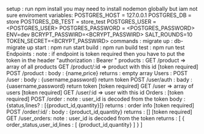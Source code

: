 setup :
    run npm install
    you may need to install nodemon globally but iam not sure
enviroment variables:
    POSTGRES_HOST = 127.0.0.1
    POSTGRES_DB = store
    POSTGRES_DB_TEST = store_test
    POSTGRES_USER = <POSTGRES_USER>
    POSTGRES_PASSWORD =  <POSTGRES_PASSWORD>
    ENV=dev
    BCRYPT_PASSWIRD=<BCRYPT_PASSWIRD>
    SALT_ROUNDS=10
    TOKEN_SECRET=<BCRYPT_PASSWIRD>
commands : 
    migrate up : db-migrate up
    start : npm run start
    build : npm run build
    test : npm run test
Endpoints :
    note : if endpoint is token required then you have to put the token in the header "authorization : Bearer <token>"
    products :
        GET /product => array of all products
        GET /product/:id => product with this id
        [token required] POST /product :
            body : {name,price}
            returns : empty array
    Users : 
        POST /user :
            body : {username,password}
            return token
        POST /user/auth : 
            bady : {uasername,password}
            return token
        [token required] GET /user => array of users
        [token required] GET /user/:id => user with this id
    Orders : 
        [token required] POST /order : 
            note : user_id is decoded from the token
            body : {status,lines? : [{product_id,quantity}]}
            returns : order info
        [token required] POST /order/:id/ :
            body : {product_id,quantity}
            returns : []
        [token required] GET /user_orders:
            note : user_id is decoded from the token
            returns : [
                {
                    order_status,user_id,lines : [
                        {product_id,quantity}
                    ]
                }
            ]
        